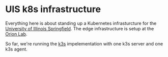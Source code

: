 # UIS k8s infrastructure

Everything here is about standing up a Kubernetes infrasturcture for the [University of Illinois Springfield](https://www.uis.edu/). 
The edge infrastructure is setup at the [Orion Lab](https://www.uis.edu/orion-lab).

So far, we're running the [k3s](https://github.com/k3s-io/k3s) impelementation with one k3s server and one k3s agent.
  

